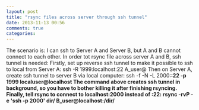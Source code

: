 ```yaml
---
layout: post
title: "rsync files across server through ssh tunnel"
date: 2013-11-13 00:56
comments: true
categories: 
---
```


The scenario is: I can ssh to Server A and Server B, but A and B cannot connect to each other. In order tot rsync file across server A and B, ssh tunnel is needed:
Firstly, set up reverse ssh tunnel to make it possible to ssh to local from Server A:
    ssh -R 1999:localhost:22 A_user@<A>
Then on Server A, create ssh tunnel to server B via local computer:
    ssh -f -N -L 2000:<B>:22 -p 1999 localuser@localhost
The command above creates ssh tunnel in background, so you have to bother killing it after finishing rsyncing.
Finally, tell rsync to connect to localhost:2000 instead of <B>:22:
    rsync -rvP -e 'ssh -p 2000' dir/ B_user@localhost:/dir/
